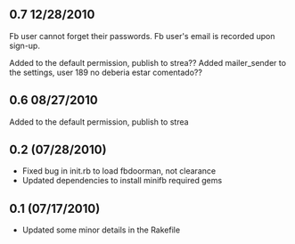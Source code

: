
0.7 12/28/2010
----------------

Fb user cannot forget their passwords.
Fb user's email is recorded upon sign-up.

Added to the default permission, publish to strea??
Added mailer_sender to the settings, user 189 no deberia estar comentado??

0.6 08/27/2010
----------------
Added to the default permission, publish to strea

0.2 (07/28/2010)
------------------
* Fixed bug in init.rb to load fbdoorman, not clearance
* Updated dependencies to install minifb required gems

0.1 (07/17/2010)
------------------
* Updated some minor details in the Rakefile